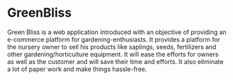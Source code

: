 # GreenBliss
Green Bliss is a web application introduced with an objective of providing an e-commerce platform for gardening-enthusiasts. It provides a platform for the nursery owner to sell his products like saplings, seeds, fertilizers and other gardening/horticulture equipment. It will ease the efforts for owners as well as the customer and will save their time and efforts. It also eliminate a lot of paper work and make things hassle-free.

